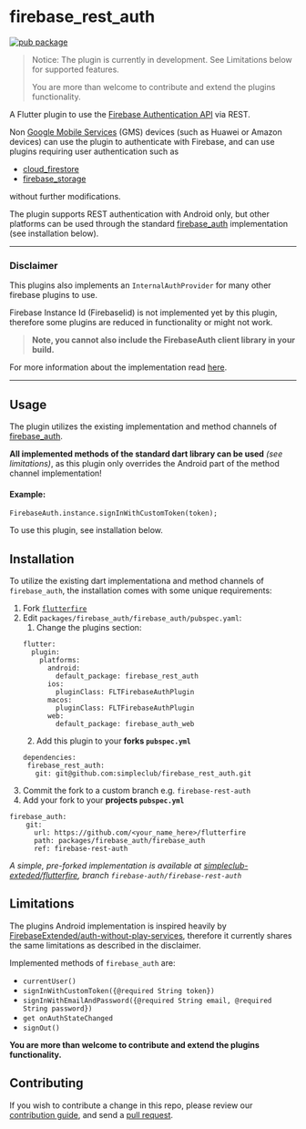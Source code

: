 # firebase_rest_auth

[![pub package](https://img.shields.io/pub/v/firebase_rest_auth.svg)](https://pub.dartlang.org/packages/firebase_rest_auth)

> Notice: The plugin is currently in development. See Limitations below for supported features. 
>
> You are more than welcome to contribute and extend the plugins functionality.

A Flutter plugin to use the [Firebase Authentication API](https://firebase.google.com/products/auth/) via REST.

Non [Google Mobile Services](https://www.android.com/gms/) (GMS) devices (such as Huawei or Amazon devices) 
can use the plugin to authenticate with Firebase, and can use plugins requiring user authentication such as 
* [cloud_firestore](https://pub.dev/packages/cloud_firestore)
* [firebase_storage](https://pub.dev/packages/firebase_storage)

without further modifications.  

The plugin supports REST authentication with Android only, but other platforms can be used through 
the standard [firebase_auth](https://pub.dev/packages/firebase_auth) implementation (see installation below).

___

### Disclaimer
This plugins also implements an `InternalAuthProvider` for many other firebase plugins to use.

Firebase Instance Id (FirebaseIid) is not implemented yet by this plugin, therefore some plugins
are reduced in functionality or might not work.

> **Note, you cannot also include the FirebaseAuth client library in your build.**

For more information about the implementation read [here](https://github.com/FirebaseExtended/auth-without-play-services/blob/master/README.md).

---

## Usage
The plugin utilizes the existing implementation and method channels of 
[firebase_auth](https://github.com/FirebaseExtended/flutterfire/tree/master/packages/firebase_auth/firebase_auth).

**All implemented methods of the standard dart library can be used** *(see limitations)*, 
as this plugin only overrides the Android part of the method channel implementation!

#### Example:

```
FirebaseAuth.instance.signInWithCustomToken(token);
```

To use this plugin, see installation below.

## Installation

To utilize the existing dart implementationa and method channels of `firebase_auth`, 
the installation comes with some unique requirements:

1. Fork [`flutterfire`](https://github.com/FirebaseExtended/flutterfire)
2. Edit `packages/firebase_auth/firebase_auth/pubspec.yaml`:
    1. Change the plugins section:
     ```
     flutter:
       plugin:
         platforms:
           android:
             default_package: firebase_rest_auth
           ios:
             pluginClass: FLTFirebaseAuthPlugin
           macos:
             pluginClass: FLTFirebaseAuthPlugin
           web:
             default_package: firebase_auth_web
     ```
    2. Add this plugin to your **forks `pubspec.yml`**
    ```
   dependencies:
     firebase_rest_auth:
       git: git@github.com:simpleclub/firebase_rest_auth.git
   ```
3. Commit the fork to a custom branch e.g. `firebase-rest-auth`
4. Add your fork to your **projects `pubspec.yml`**
```
firebase_auth:
    git:
      url: https://github.com/<your_name_here>/flutterfire
      path: packages/firebase_auth/firebase_auth
      ref: firebase-rest-auth
```

*A simple, pre-forked implementation is available at [simpleclub-exteded/flutterfire](https://github.com/simpleclub-extended/flutterfire/tree/firebase-auth/firebase-rest-auth), branch `firebase-auth/firebase-rest-auth`*

## Limitations

The plugins Android implementation is inspired heavily by 
[FirebaseExtended/auth-without-play-services](https://github.com/FirebaseExtended/auth-without-play-services),
therefore it currently shares the same limitations as described in the disclaimer.

Implemented methods of `firebase_auth` are:

* `currentUser()`
* `signInWithCustomToken({@required String token})`
* `signInWithEmailAndPassword({@required String email, @required String password})`
* `get onAuthStateChanged`
* `signOut()`

**You are more than welcome to contribute and extend the plugins functionality.**

## Contributing

If you wish to contribute a change in this repo,
please review our [contribution guide](https://github.com/simpleclub/firebase_rest_auth/blob/master/CONTRIBUTING.md),
and send a [pull request](https://github.com/simpleclub/firebase_rest_auth/pulls).
 